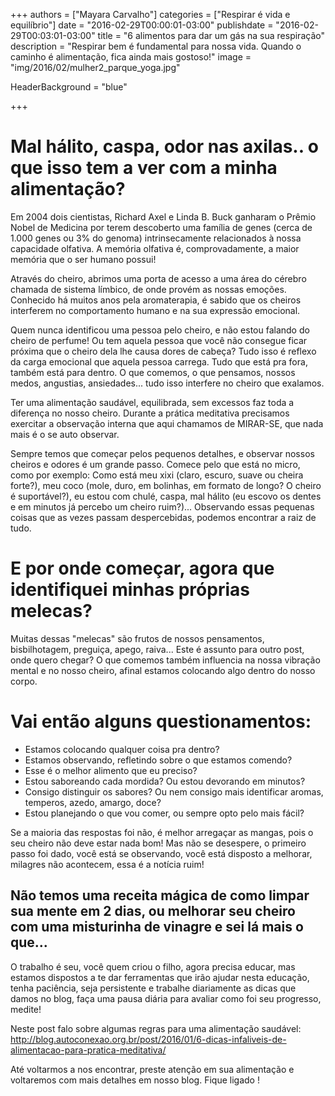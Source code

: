 +++
authors = ["Mayara Carvalho"]
categories = ["Respirar é vida e equilíbrio"]
date = "2016-02-29T00:00:01-03:00"
publishdate = "2016-02-29T00:03:01-03:00"
title = "6 alimentos para dar um gás na sua respiração"
description = "Respirar bem é fundamental para nossa vida. Quando o caminho é alimentação, fica ainda mais gostoso!"
image = "img/2016/02/mulher2_parque_yoga.jpg"

HeaderBackground = "blue"

+++

# Mal hálito, caspa, odor nas axilas.. o que isso tem a ver com a minha alimentação?

Em 2004 dois cientistas, Richard Axel e Linda B. Buck ganharam o Prêmio Nobel de Medicina por terem descoberto uma família de genes (cerca de 1.000 genes ou 3% do genoma) intrinsecamente relacionados à nossa capacidade olfativa. A memória olfativa é, comprovadamente, a maior memória que o ser humano possui!

Através do cheiro, abrimos uma porta de acesso a uma área do cérebro chamada de sistema límbico, de onde provém as nossas emoções. Conhecido há muitos anos pela aromaterapia, é sabido que os cheiros interferem no comportamento humano e na sua expressão emocional.

Quem nunca identificou uma pessoa pelo cheiro, e não estou falando do cheiro de perfume! Ou tem aquela pessoa que você não consegue ficar próxima que o cheiro dela lhe causa dores de cabeça? Tudo isso é reflexo da carga emocional que aquela pessoa carrega. Tudo que está pra fora, também está para dentro.
O que comemos, o que pensamos, nossos medos, angustias, ansiedades... tudo isso interfere no cheiro que exalamos.

Ter uma alimentação saudável, equilibrada, sem excessos faz toda a diferença no nosso cheiro. Durante a prática meditativa precisamos exercitar a observação interna que aqui chamamos de MIRAR-SE, que nada mais é o se auto observar.

Sempre temos que começar pelos pequenos detalhes, e observar nossos cheiros e odores é um grande passo. Comece pelo que está no micro, como por exemplo: Como está meu xixi (claro, escuro, suave ou cheira forte?), meu coco (mole, duro, em bolinhas, em formato de longo? O cheiro é suportável?), eu estou com chulé, caspa, mal hálito (eu escovo os dentes e em minutos já percebo um cheiro ruim?)... Observando essas pequenas coisas que as vezes passam despercebidas, podemos encontrar a raiz de tudo.

# E por onde começar, agora que identifiquei minhas próprias melecas?

Muitas dessas "melecas" são frutos de nossos pensamentos, bisbilhotagem, preguiça, apego, raiva... Este é assunto para outro post, onde quero chegar? O que comemos também influencia na nossa vibração mental e no nosso cheiro, afinal estamos colocando algo dentro do nosso corpo.

# Vai então alguns questionamentos:

- Estamos colocando qualquer coisa pra dentro?
- Estamos observando, refletindo sobre o que estamos comendo?
- Esse é o melhor alimento que eu preciso?
- Estou saboreando cada mordida? Ou estou devorando em minutos?
- Consigo distinguir os sabores? Ou nem consigo mais identificar aromas, temperos, azedo, amargo, doce?
- Estou planejando o que vou comer, ou sempre opto pelo mais fácil?

Se a maioria das respostas foi não, é melhor arregaçar as mangas, pois o seu cheiro não deve estar nada bom! Mas não se desespere, o primeiro passo foi dado, você está se observando, você está disposto a melhorar, milagres não acontecem, essa é a notícia ruim!

## Não temos uma receita mágica de como limpar sua mente em 2 dias, ou melhorar seu cheiro com uma misturinha de vinagre e sei lá mais o que...

O trabalho é seu, você quem criou o filho, agora precisa educar, mas estamos dispostos a te dar ferramentas que irão ajudar nesta educação, tenha paciência, seja persistente e trabalhe diariamente as dicas que damos no blog, faça uma pausa diária para avaliar como foi seu progresso, medite!

Neste post falo sobre algumas regras para uma alimentação saudável:
http://blog.autoconexao.org.br/post/2016/01/6-dicas-infaliveis-de-alimentacao-para-pratica-meditativa/

Até voltarmos a nos encontrar, preste atenção em sua alimentação e voltaremos com mais detalhes em nosso blog. Fique ligado !
